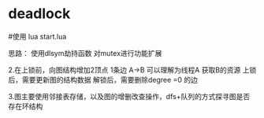 # deadlock
#使用
lua start.lua


思路：
使用dlsym劫持函数 对mutex进行功能扩展

2.在上锁前，向图结构增加2顶点 1条边  A->B 可以理解为线程A 获取B的资源
上锁后，需要更新图的结构数据
解锁后，需要删除degree =0 的边

3.图主要使用邻接表存储，以及图的增删改查操作，dfs+队列的方式探寻图是否存在环结构
